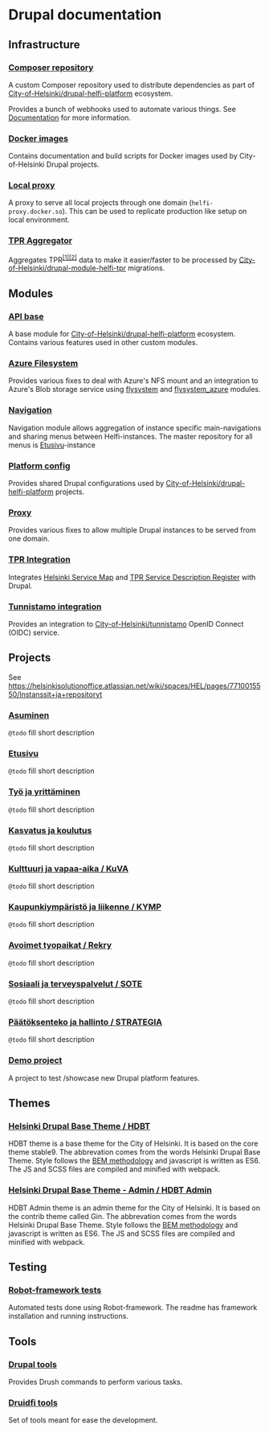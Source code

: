 # Drupal documentation

## Infrastructure

### [Composer repository](https://github.com/City-of-Helsinki/drupal-repository)

A custom Composer repository used to distribute dependencies as part of [City-of-Helsinki/drupal-helfi-platform](https://github.com/City-of-Helsinki/drupal-helfi-platform) ecosystem.

Provides a bunch of webhooks used to automate various things. See [Documentation](https://github.com/City-of-Helsinki/drupal-repository) for more information.

### [Docker images](https://github.com/City-of-Helsinki/drupal-docker-images)

Contains documentation and build scripts for Docker images used by City-of-Helsinki Drupal projects.

### [Local proxy](https://github.com/City-of-Helsinki/drupal-helfi-local-proxy)

A proxy to serve all local projects through one domain (`helfi-proxy.docker.so`). This can be used to replicate production like setup on local environment.

### [TPR Aggregator](https://github.com/City-of-Helsinki/drupal-tpr-aggregator)

Aggregates TPR<sup>[[1]](https://www.hel.fi/palvelukarttaws/restpages/ver4_en.html)</sup><sup>[[2]](https://www.hel.fi/palvelukarttaws/restpages/palvelurekisteri_en.html)</sup> data to make it easier/faster to be processed by [City-of-Helsinki/drupal-module-helfi-tpr](https://github.com/City-of-Helsinki/drupal-module-helfi-tpr) migrations.

## Modules

### [API base](https://github.com/City-of-Helsinki/drupal-module-helfi-api-base)

A base module for [City-of-Helsinki/drupal-helfi-platform](https://github.com/City-of-Helsinki/drupal-helfi-platform) ecosystem. Contains various features used in other custom modules.

### [Azure Filesystem](https://github.com/City-of-Helsinki/drupal-module-helfi-azure-fs)

Provides various fixes to deal with Azure's NFS mount and an integration to Azure's Blob storage service using [flysystem](https://www.drupal.org/project/flysystem) and [flysystem_azure](https://www.drupal.org/project/flysystem_azure) modules.

### [Navigation](https://github.com/City-of-Helsinki/drupal-module-helfi-navigation)

Navigation module allows aggregation of instance specific main-navigations and sharing menus between Helfi-instances. The master repository for all menus is [Etusivu](https://github.com/City-of-Helsinki/drupal-helfi-etusivu)-instance

### [Platform config](https://github.com/City-of-Helsinki/drupal-helfi-platform-config)

Provides shared Drupal configurations used by [City-of-Helsinki/drupal-helfi-platform](https://github.com/City-of-Helsinki/drupal-helfi-platform) projects.

### [Proxy](https://github.com/City-of-Helsinki/drupal-module-helfi-proxy)

Provides various fixes to allow multiple Drupal instances to be served from one domain.

### [TPR Integration](https://github.com/City-of-Helsinki/drupal-module-helfi-tpr)

Integrates [Helsinki Service Map](https://www.hel.fi/palvelukarttaws/restpages/ver4_en.html) and [TPR Service Description Register](https://www.hel.fi/palvelukarttaws/restpages/palvelurekisteri_en.html) with Drupal.

### [Tunnistamo integration](https://github.com/City-of-Helsinki/drupal-module-helfi-tunnistamo)

Provides an integration to [City-of-Helsinki/tunnistamo](https://github.com/City-of-Helsinki/tunnistamo) OpenID Connect (OIDC) service.

## Projects

See https://helsinkisolutionoffice.atlassian.net/wiki/spaces/HEL/pages/7710015550/Instanssit+ja+repositoryt

### [Asuminen](https://github.com/City-of-Helsinki/drupal-helfi-asuminen)

`@todo` fill short description

### [Etusivu](https://github.com/City-of-Helsinki/drupal-helfi-etusivu)

`@todo` fill short description

### [Työ ja yrittäminen](https://github.com/City-of-Helsinki/drupal-helfi-tyo-yrittaminen)

`@todo` fill short description

### [Kasvatus ja koulutus](https://github.com/City-of-Helsinki/drupal-helfi-kasvatus-koulutus)

`@todo` fill short description

### [Kulttuuri ja vapaa-aika / KuVA](https://github.com/City-of-Helsinki/drupal-helfi-kuva)

`@todo` fill short description

### [Kaupunkiympäristö ja liikenne / KYMP](https://github.com/City-of-Helsinki/drupal-helfi-kymp)

`@todo` fill short description

### [Avoimet tyopaikat / Rekry](https://github.com/City-of-Helsinki/drupal-helfi-rekry)

`@todo` fill short description

### [Sosiaali ja terveyspalvelut / SOTE](https://github.com/City-of-Helsinki/drupal-helfi-sote)

`@todo` fill short description

### [Päätöksenteko ja hallinto / STRATEGIA](https://github.com/City-of-Helsinki/drupal-helfi-strategia)

`@todo` fill short description

### [Demo project](https://github.com/City-of-Helsinki/drupal-helfi-platform-test)

A project to test /showcase new Drupal platform features.

## Themes

### [Helsinki Drupal Base Theme / HDBT](https://github.com/City-of-Helsinki/drupal-hdbt)

HDBT theme is a base theme for the City of Helsinki. It is based on the core theme stable9. The abbrevation comes from
the words Helsinki Drupal Base Theme. Style follows the [BEM methodology](http://getbem.com/) and javascript is written
as ES6. The JS and SCSS files are compiled and minified with webpack.

### [Helsinki Drupal Base Theme - Admin / HDBT Admin](https://github.com/City-of-Helsinki/drupal-hdbt-admin)

HDBT Admin theme is an admin theme for the City of Helsinki. It is based on the contrib theme called Gin. The abbrevation comes from
the words Helsinki Drupal Base Theme. Style follows the [BEM methodology](http://getbem.com/) and javascript is written
as ES6. The JS and SCSS files are compiled and minified with webpack.

## Testing

### [Robot-framework tests](https://github.com/City-of-Helsinki/helfi-test-automation-python)

Automated tests done using Robot-framework. The readme has framework installation and running instructions. 

## Tools

### [Drupal tools](https://github.com/City-of-Helsinki/drupal-tools)

Provides Drush commands to perform various tasks.

### [Druidfi tools](https://github.com/druidfi/tools)

Set of tools meant for ease the development.
